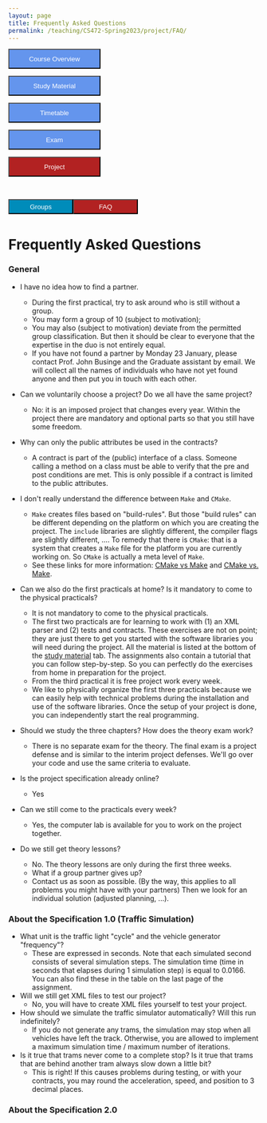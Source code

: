 ```yaml
---
layout: page
title: Frequently Asked Questions
permalink: /teaching/CS472-Spring2023/project/FAQ/
---
```


<div class="main-component">
<form action="/teaching/CS472-Spring2023/">
    <input type="submit" style="background-color:cornflowerblue;color:white;width:185px;
height:40px;" value="Course Overview" />
</form>
<form action="/teaching/CS472-Spring2023/study_material/">
    <input type="submit" style="background-color:cornflowerblue;color:white;width:185px;
height:40px;" value="Study Material" />
</form>
<form action="/teaching/CS472-Spring2023/Timetable/">
    <input type="submit" style="background-color:cornflowerblue;color:white;width:185px;
height:40px;" value="Timetable" />
</form>
<form action="/teaching/CS472-Spring2023/Exam/">
    <input type="submit" style="background-color:cornflowerblue;color:white;width:185px;
height:40px;" value="Exam" />
</form>
<form action="/teaching/CS472-Spring2023/project/">
    <input type="submit" style="background-color:firebrick;color:white;width:185px;
height:40px;" value="Project" />
</form>
</div>
<br/>

<div class="main-component">
<form action="/teaching/CS472-Spring2023/project/Group/">
    <input type="submit" style="background-color:#008CBA;float:left;color:white;width:130px;
height:30px;" value="Groups" />
</form>
<form action="/teaching/CS472-Spring2023/project/FAQ/">
    <input type="submit" style="background-color:firebrick;float:left;color:white;width:130px;
height:30px;" value="FAQ" />
</form>
</div>

<br/>
<br/>

Frequently Asked Questions
=========

### General
* I have no idea how to find a partner.
  * During the first practical, try to ask around who is still without a group.
  * You may form a group of 10 (subject to motivation);
  * You may also (subject to motivation) deviate from the permitted group classification. But then it should be clear to everyone that the expertise in the duo is not entirely equal.
  * If you have not found a partner by Monday 23 January, please contact Prof. John Businge and the Graduate assistant by email. We will collect all the names of individuals who have not yet found anyone and then put you in touch with each other.

* Can we voluntarily choose a project? Do we all have the same project? 
  * No: it is an imposed project that changes every year. Within the project there are mandatory and optional parts so that you still have some freedom.
* Why can only the public attributes be used in the contracts?
  * A contract is part of the (public) interface of a class. Someone calling a method on a class must be able to verify that the pre and post conditions are met. This is only possible if a contract is limited to the public attributes. 
* I don't really understand the difference between ```Make``` and ```CMake```.
  * ```Make``` creates files based on "build-rules". But those "build rules" can be different depending on the platform on which you are creating the project. The ```include``` libraries are slightly different, the compiler flags are slightly different, .... To remedy that there is ```CMake```: that is a system that creates a ```Make``` file for the platform you are currently working on. So ```CMake``` is actually a meta level of ```Make```. 
  * See these links for more information: [CMake vs Make](https://prateekvjoshi.com/2014/02/01/cmake-vs-make/) and [CMake vs. Make](https://www.incredibuild.com/blog/cmake-vs-make).
* Can we also do the first practicals at home? Is it mandatory to come to the physical practicals? 
  * It is not mandatory to come to the physical practicals.
  * The first two practicals are for learning to work with (1) an XML parser and (2) tests and contracts. These exercises are not on point; they are just there to get you started with the software libraries you will need during the project. All the material is listed at the bottom of the [study material](/teaching/CS472-Spring2023/study_material/) tab. The assignments also contain a tutorial that you can follow step-by-step. So you can perfectly do the exercises from home in preparation for the project.
  * From the third practical it is free project work every week.
  * We like to physically organize the first three practicals because we can easily help with technical problems during the installation and use of the software libraries. Once the setup of your project is done, you can independently start the real programming.
* Should we study the three chapters? How does the theory exam work?
  * There is no separate exam for the theory. The final exam is a project defense and is similar to the interim project defenses. We'll go over your code and use the same criteria to evaluate.
* Is the project specification already online?
  * Yes
* Can we still come to the practicals every week?
  * Yes, the computer lab is available for you to work on the project together.
* Do we still get theory lessons?
  * No. The theory lessons are only during the first three weeks.
  * What if a group partner gives up?
  * Contact us as soon as possible. (By the way, this applies to all problems you might have with your partners) Then we look for an individual solution (adjusted planning, ...).

### About the Specification 1.0 (Traffic Simulation)
* What unit is the traffic light "cycle" and the vehicle generator "frequency"?
  * These are expressed in seconds. Note that each simulated second consists of several simulation steps. The simulation time (time in seconds that elapses during 1 simulation step) is equal to 0.0166. You can also find these in the table on the last page of the assignment.
* Will we still get XML files to test our project?
  * No, you will have to create XML files yourself to test your project.
* How should we simulate the traffic simulator automatically? Will this run indefinitely?
  * If you do not generate any trams, the simulation may stop when all vehicles have left the track. Otherwise, you are allowed to implement a maximum simulation time / maximum number of iterations.
* Is it true that trams never come to a complete stop? Is it true that trams that are behind another tram always slow down a little bit?
  * This is right! If this causes problems during testing, or with your contracts, you may round the acceleration, speed, and position to 3 decimal places. 

### About the Specification 2.0

